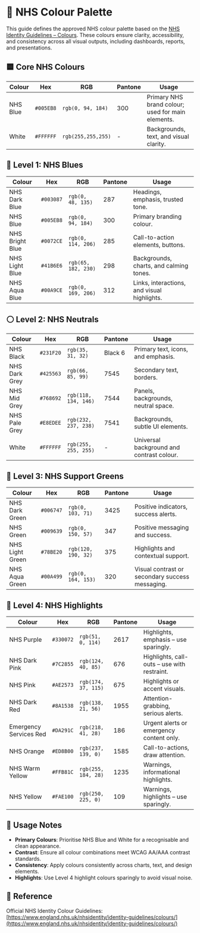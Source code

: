 # 🎨 NHS Colour Palette

This guide defines the approved NHS colour palette based on the [NHS Identity Guidelines – Colours](https://www.england.nhs.uk/nhsidentity/identity-guidelines/colours/). These colours ensure clarity, accessibility, and consistency across all visual outputs, including dashboards, reports, and presentations.

## 🟦 Core NHS Colours

| Colour     | Hex       | RGB              | Pantone | Usage                                                  |
|------------|-----------|------------------|---------|--------------------------------------------------------|
| NHS Blue   | `#005EB8` | `rgb(0, 94, 184)` | 300     | Primary NHS brand colour; used for main elements.      |
| White      | `#FFFFFF` | `rgb(255,255,255)`| -       | Backgrounds, text, and visual clarity.                 |

## 🔵 Level 1: NHS Blues

| Colour           | Hex       | RGB               | Pantone | Usage                                                      |
|------------------|-----------|-------------------|---------|------------------------------------------------------------|
| NHS Dark Blue    | `#003087` | `rgb(0, 48, 135)` | 287     | Headings, emphasis, trusted tone.                          |
| NHS Blue         | `#005EB8` | `rgb(0, 94, 184)` | 300     | Primary branding colour.                                   |
| NHS Bright Blue  | `#0072CE` | `rgb(0, 114, 206)`| 285     | Call-to-action elements, buttons.                          |
| NHS Light Blue   | `#41B6E6` | `rgb(65, 182, 230)`| 298    | Backgrounds, charts, and calming tones.                    |
| NHS Aqua Blue    | `#00A9CE` | `rgb(0, 169, 206)`| 312     | Links, interactions, and visual highlights.               |

## ⚪ Level 2: NHS Neutrals

| Colour         | Hex       | RGB                | Pantone | Usage                                                       |
|----------------|-----------|--------------------|---------|-------------------------------------------------------------|
| NHS Black      | `#231F20` | `rgb(35, 31, 32)`  | Black 6 | Primary text, icons, and emphasis.                          |
| NHS Dark Grey  | `#425563` | `rgb(66, 85, 99)`  | 7545    | Secondary text, borders.                                   |
| NHS Mid Grey   | `#768692` | `rgb(118, 134, 146)`| 7544   | Panels, backgrounds, neutral space.                        |
| NHS Pale Grey  | `#E8EDEE` | `rgb(232, 237, 238)`| 7541   | Backgrounds, subtle UI elements.                           |
| White          | `#FFFFFF` | `rgb(255, 255, 255)`| -       | Universal background and contrast colour.                  |

## 🌿 Level 3: NHS Support Greens

| Colour           | Hex       | RGB                | Pantone | Usage                                                         |
|------------------|-----------|--------------------|---------|----------------------------------------------------------------|
| NHS Dark Green   | `#006747` | `rgb(0, 103, 71)`  | 3425    | Positive indicators, success alerts.                           |
| NHS Green        | `#009639` | `rgb(0, 150, 57)`  | 347     | Positive messaging and success.                                |
| NHS Light Green  | `#78BE20` | `rgb(120, 190, 32)`| 375     | Highlights and contextual support.                             |
| NHS Aqua Green   | `#00A499` | `rgb(0, 164, 153)` | 320     | Visual contrast or secondary success messaging.                |

## 🎨 Level 4: NHS Highlights

| Colour                | Hex       | RGB                | Pantone | Usage                                                         |
|-----------------------|-----------|--------------------|---------|----------------------------------------------------------------|
| NHS Purple            | `#330072` | `rgb(51, 0, 114)`  | 2617    | Highlights, emphasis – use sparingly.                         |
| NHS Dark Pink         | `#7C2855` | `rgb(124, 40, 85)` | 676     | Highlights, call-outs – use with restraint.                   |
| NHS Pink              | `#AE2573` | `rgb(174, 37, 115)`| 675     | Highlights or accent visuals.                                 |
| NHS Dark Red          | `#8A1538` | `rgb(138, 21, 56)` | 1955    | Attention-grabbing, serious alerts.                           |
| Emergency Services Red| `#DA291C` | `rgb(218, 41, 28)` | 186     | Urgent alerts or emergency content only.                      |
| NHS Orange            | `#ED8B00` | `rgb(237, 139, 0)` | 1585    | Call-to-actions, draw attention.                              |
| NHS Warm Yellow       | `#FFB81C` | `rgb(255, 184, 28)`| 1235    | Warnings, informational highlights.                           |
| NHS Yellow            | `#FAE100` | `rgb(250, 225, 0)` | 109     | Warnings, highlights – use sparingly.                         |

## 📌 Usage Notes

- **Primary Colours**: Prioritise NHS Blue and White for a recognisable and clean appearance.
- **Contrast**: Ensure all colour combinations meet WCAG AA/AAA contrast standards.
- **Consistency**: Apply colours consistently across charts, text, and design elements.
- **Highlights**: Use Level 4 highlight colours sparingly to avoid visual noise.

## 🔗 Reference

Official NHS Identity Colour Guidelines:  
[https://www.england.nhs.uk/nhsidentity/identity-guidelines/colours/](https://www.england.nhs.uk/nhsidentity/identity-guidelines/colours/)
